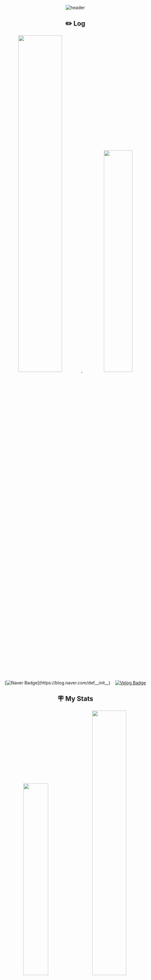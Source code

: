 <div align="center">

![header](https://capsule-render.vercel.app/api?type=waving&height=300&color=B495DF&text=정상영업중&reversal=false&textBg=false&desc=Data%20scientist%20|%20Minseo%20Kim&descAlign=60&descAlignY=60&fontSize=80&animation=fadeIn&fontColor=495057&fontAlignY=40)



## ✏️ Log
<div align="center">
    <a href="https://velog.io/@kms39273/posts" target="_blank">
        <picture>
            <img width="53%" src="https://velog-readme-stats.vercel.app/api?name=kms39273">
        </picture>
    </a>
    &nbsp;
    <a href="https://velog.io/@kms39273/posts" target="_blank">
        <picture>
            <img width="43%" src="https://velog-readme-stats.vercel.app/api/list?name=kms39273">
        </picture>
    </a>
</div>

<br>

[![Naver Badge](https://img.shields.io/badge/Naver-03C75A?style=flat-square&logo=Naver&logoColor=white&link=https://blog.naver.com/def__init__)](https://blog.naver.com/def__init__)
&nbsp;&nbsp;
[![Velog Badge](http://img.shields.io/badge/Velog-20C997?style=flat-square&logo=Velog&logoColor=white&link=https://velog.io/@kms39273/posts)](https://velog.io/@kms39273/posts)


## 🪧 My Stats

<div align="center">
    <picture>
        <img width="40%" src="http://mazassumnida.wtf/api/generate_badge?boj=kms39273">
    </picture>
    &nbsp;&nbsp;&nbsp;
    <picture>
        <img width="47%" src="https://github-readme-stats.vercel.app/api?username=cukminseo&show_icons=true&theme=dark">
    </picture>
</div>


</div>

## 🎓 Education

### [네이버 부스트 캠프 AI Tech 7기](https://boostcamp.connect.or.kr/program_ai.html)
#### NLP트랙
- 2024.08. ~ 2025.02.

### [네트워크과학 연구실](https://nslab-cuk.github.io/)
#### 학부연구생
- 2023.07. ~ 2024.05.

### [가톨릭대학교](https://www.catholic.ac.kr/ko/index.do)
#### 정보통신전자공학부 1전공
#### 컴퓨터정보공학부 2전공
#### 인공지능학과 부전공

- 2019.03. ~ 2025.08.

